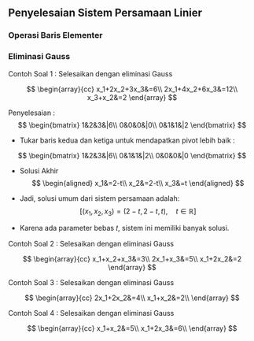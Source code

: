 ## Penyelesaian Sistem Persamaan Linier
### Operasi Baris Elementer

### Eliminasi Gauss

Contoh Soal 1 :
Selesaikan dengan eliminasi Gauss

$$
\begin{array}{cc}
x_1+2x_2+3x_3&=6\\
2x_1+4x_2+6x_3&=12\\
x_3+x_2&=2
\end{array}
$$

Penyelesaian :
$$
\begin{bmatrix}
1&2&3&|6\\
0&0&0&|0\\
0&1&1&|2
\end{bmatrix}
$$

- Tukar baris kedua dan ketiga untuk mendapatkan pivot lebih baik : 

$$
\begin{bmatrix}
1&2&3&|6\\
0&1&1&|2\\
0&0&0&|0
\end{bmatrix}
$$

- Solusi Akhir
$$
\begin{aligned}
x_1&=2-t\\
x_2&=2-t\\
x_3&=t
\end{aligned}
$$

- Jadi, solusi umum dari sistem persamaan adalah:
$$
[(x_1,x_2,x_3)=(2-t,2-t,t), \quad t \in \mathbb{R}]
$$
- Karena ada parameter bebas 𝑡, sistem ini memiliki banyak solusi.

Contoh Soal 2 :
Selesaikan dengan eliminasi Gauss

$$
\begin{array}{cc}
x_1+x_2+x_3&=3\\
2x_1+x_3&=5\\
x_1+2x_2&=2
\end{array}
$$

Contoh Soal 3 :
Selesaikan dengan eliminasi Gauss

$$
\begin{array}{cc}
2x_1+2x_2&=4\\
x_1+x_2&=2\\
\end{array}
$$

Contoh Soal 4 :
Selesaikan dengan eliminasi Gauss

$$
\begin{array}{cc}
x_1+x_2&=5\\
x_1+2x_3&=6\\
\end{array}
$$

